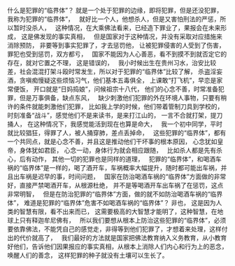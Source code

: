 什么是犯罪的“临界体”？
就是一个处于犯罪的边缘，即将犯罪，但是还没犯罪，我称为犯罪的“临界体”，
&nbsp;
就好比一个人，他想杀人，但是又害怕刑法的严惩，所以暂时没杀人，
&nbsp;
这种情况，在大乘佛法看来，已经造下罪业了，果报会在未来形成，
这是佛发现的事实真相，
&nbsp;
但是国家对于这种情况，并没有采取对应措施来消除预防，
非要等到事实犯罪了，才去惩罚他，
让被犯罪侵害的人受到了伤害，罪犯也受到惩罚，双方都亏，
&nbsp;
国家不能因为人心善恶，看不到摸不到就否定它的存在，就对它置之不理，
这是错误的，
&nbsp;
我小时候出生在贵州习水，治安比较差，社会混混打架斗殴时常发生，所以对于犯罪的“临界体”比较了解，
杀盗淫妄酒，贪嗔痴慢疑这些烦恼习气，他们基本五毒俱全，
上课敢“打飞机”，早恋是家常便饭，
开口就是“日妈捣娘”，问候祖宗十八代，
他们的心念不善，时常准备犯罪，但是万事俱备，缺点东风，
&nbsp;
缺少刺激他们犯罪的外在环境人事物，只要有稍许的条件就能刺激他们犯罪，
比如我上学的时候，他们带着管制刀具到学校的，时刻准备“战斗”，感觉他们不是来读书，是来打江山的，
一言不合就打架，提刀捅人，
在这种情况下，我感觉能活到现在也算是命大，
&nbsp;
我一个初中同学，平时就比较猖狂，得罪了人，被人捅穿肺，差点丢掉命，
&nbsp;
这些犯罪的“临界体”，都有一个共同点，就是心念不善，并且这是推动他们干坏事的根本原因，
心念犹如皇帝，身体犹如君臣，
心念一动，身体行为就会相应跟随，
&nbsp;
比如杀人都是先有杀心，后有动作，
其他一切的犯罪也是同样的道理，
&nbsp;
犯罪的“临界体”，和喝酒车祸的“临界体”是一样的，喝了酒开车，车祸概率大幅提升，随时都可能出车祸，并且出车祸是迟早的事，时间问题，
&nbsp;
国家在防治喝酒车祸的“临界体”方面做的非常好，直接严禁喝酒开车，从根源杜绝，
并不是等喝酒开车出车祸了在惩罚，这点非常明智，
&nbsp;
但是在防治犯罪的“临界体”方面，做的就不如防治喝酒车祸的“临界体”，
难道是犯罪的“临界体”危害不如喝酒车祸的“临界体”？
非也，
这是因为人类的智慧有限，看不出来而已，
这需要极高的大智慧才能明了，这种智慧，在地球上只有释迦牟尼佛有，
&nbsp;
所以我们要想从根本上防治这些犯罪的“临界体”，必须要依靠佛法，不能凭自己的感觉走，非得等到他们犯罪了，才想着来处理，这样付出的代价就高了，
&nbsp;
我们最好的方法就是国家把佛法教育纳入义务教育，从小教育好他们，告诉他们因果报应的事实真相，从根本上消除人们内心和行为上的恶念，唤醒人们的善念，
这样犯罪的种子就没有土壤可以生长了。

